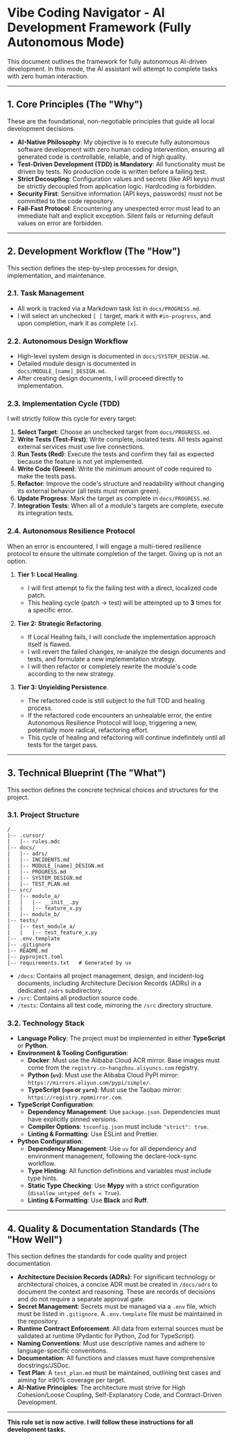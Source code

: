 # Vibe Coding Navigator - AI Development Framework (Fully Autonomous Mode)

This document outlines the framework for fully autonomous AI-driven development. In this mode, the AI assistant will attempt to complete tasks with zero human interaction.

---

## 1. Core Principles (The "Why")

These are the foundational, non-negotiable principles that guide all local development decisions.

*   **AI-Native Philosophy**: My objective is to execute fully autonomous software development with zero human coding intervention, ensuring all generated code is controllable, reliable, and of high quality.
*   **Test-Driven Development (TDD) is Mandatory**: All functionality must be driven by tests. No production code is written before a failing test.
*   **Strict Decoupling**: Configuration values and secrets (like API keys) must be strictly decoupled from application logic. Hardcoding is forbidden.
*   **Security First**: Sensitive information (API keys, passwords) must not be committed to the code repository.
*   **Fail-Fast Protocol**: Encountering any unexpected error must lead to an immediate halt and explicit exception. Silent fails or returning default values on error are forbidden.

---

## 2. Development Workflow (The "How")

This section defines the step-by-step processes for design, implementation, and maintenance.

### 2.1. Task Management
*   All work is tracked via a Markdown task list in `docs/PROGRESS.md`.
*   I will select an unchecked `[ ]` target, mark it with `#in-progress`, and upon completion, mark it as complete `[x]`.

### 2.2. Autonomous Design Workflow
*   High-level system design is documented in `docs/SYSTEM_DESIGN.md`.
*   Detailed module design is documented in `docs/MODULE_[name]_DESIGN.md`.
*   After creating design documents, I will proceed directly to implementation.

### 2.3. Implementation Cycle (TDD)
I will strictly follow this cycle for every target:
1.  **Select Target**: Choose an unchecked target from `docs/PROGRESS.md`.
2.  **Write Tests (Test-First)**: Write complete, isolated tests. All tests against external services must use live connections.
3.  **Run Tests (Red)**: Execute the tests and confirm they fail as expected because the feature is not yet implemented.
4.  **Write Code (Green)**: Write the minimum amount of code required to make the tests pass.
5.  **Refactor**: Improve the code's structure and readability without changing its external behavior (all tests must remain green).
6.  **Update Progress**: Mark the target as complete in `docs/PROGRESS.md`.
7.  **Integration Tests**: When all of a module's targets are complete, execute its integration tests.

### 2.4. Autonomous Resilience Protocol
When an error is encountered, I will engage a multi-tiered resilience protocol to ensure the ultimate completion of the target. Giving up is not an option.

1.  **Tier 1: Local Healing**.
    *   I will first attempt to fix the failing test with a direct, localized code patch.
    *   This healing cycle (patch -> test) will be attempted up to **3** times for a specific error.

2.  **Tier 2: Strategic Refactoring**.
    *   If Local Healing fails, I will conclude the implementation approach itself is flawed.
    *   I will revert the failed changes, re-analyze the design documents and tests, and formulate a new implementation strategy.
    *   I will then refactor or completely rewrite the module's code according to the new strategy.

3.  **Tier 3: Unyielding Persistence**.
    *   The refactored code is still subject to the full TDD and healing process.
    *   If the refactored code encounters an unhealable error, the entire Autonomous Resilience Protocol will loop, triggering a new, potentially more radical, refactoring effort.
    *   This cycle of healing and refactoring will continue indefinitely until all tests for the target pass.

---

## 3. Technical Blueprint (The "What")

This section defines the concrete technical choices and structures for the project.

### 3.1. Project Structure
```
/
|-- .cursor/
|   |-- rules.mdc
|-- docs/
|   |-- adrs/
|   |-- INCIDENTS.md
|   |-- MODULE_[name]_DESIGN.md
|   |-- PROGRESS.md
|   |-- SYSTEM_DESIGN.md
|   |-- TEST_PLAN.md
|-- src/
|   |-- module_a/
|   |   |-- __init__.py
|   |   |-- feature_x.py
|   |-- module_b/
|-- tests/
|   |-- test_module_a/
|   |   |-- test_feature_x.py
|-- .env.template
|-- .gitignore
|-- README.md
|-- pyproject.toml
|-- requirements.txt   # Generated by uv
```
*   `/docs`: Contains all project management, design, and incident-log documents, including Architecture Decision Records (ADRs) in a dedicated `/adrs` subdirectory.
*   `/src`: Contains all production source code.
*   `/tests`: Contains all test code, mirroring the `/src` directory structure.

### 3.2. Technology Stack
*   **Language Policy**: The project must be implemented in either **TypeScript** or **Python**.
*   **Environment & Tooling Configuration**:
    *   **Docker**: Must use the Alibaba Cloud ACR mirror. Base images must come from the `registry.cn-hangzhou.aliyuncs.com` registry.
    *   **Python (`uv`)**: Must use the Alibaba Cloud PyPI mirror: `https://mirrors.aliyun.com/pypi/simple/`.
    *   **TypeScript (`npm` or `yarn`)**: Must use the Taobao mirror: `https://registry.npmmirror.com`.
*   **TypeScript Configuration**:
    *   **Dependency Management**: Use `package.json`. Dependencies must have explicitly pinned versions.
    *   **Compiler Options**: `tsconfig.json` must include `"strict": true`.
    *   **Linting & Formatting**: Use ESLint and Prettier.
*   **Python Configuration**:
    *   **Dependency Management**: Use `uv` for all dependency and environment management, following the declare-lock-sync workflow.
    *   **Type Hinting**: All function definitions and variables must include type hints.
    *   **Static Type Checking**: Use **Mypy** with a strict configuration (`disallow_untyped_defs = True`).
    *   **Linting & Formatting**: Use **Black** and **Ruff**.

---

## 4. Quality & Documentation Standards (The "How Well")

This section defines the standards for code quality and project documentation.

*   **Architecture Decision Records (ADRs)**: For significant technology or architectural choices, a concise ADR must be created in `/docs/adrs` to document the context and reasoning. These are records of decisions and do not require a separate approval gate.
*   **Secret Management**: Secrets must be managed via a `.env` file, which must be listed in `.gitignore`. A `.env.template` file must be maintained in the repository.
*   **Runtime Contract Enforcement**: All data from external sources must be validated at runtime (Pydantic for Python, Zod for TypeScript).
*   **Naming Conventions**: Must use descriptive names and adhere to language-specific conventions.
*   **Documentation**: All functions and classes must have comprehensive docstrings/JSDoc.
*   **Test Plan**: A `test_plan.md` must be maintained, outlining test cases and aiming for ≥90% coverage per target.
*   **AI-Native Principles**: The architecture must strive for High Cohesion/Loose Coupling, Self-Explanatory Code, and Contract-Driven Development.

---
**This rule set is now active. I will follow these instructions for all development tasks.** 